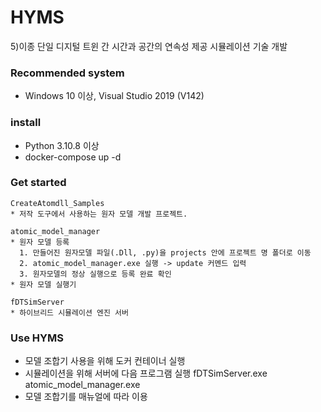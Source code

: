 # HYMS
5)이종 단일 디지털 트윈 간 시간과 공간의 연속성 제공 시뮬레이션 기술 개발

### Recommended system
* Windows 10 이상, Visual Studio 2019 (V142)

### install 
* Python 3.10.8 이상
* docker-compose up -d

### Get started 
    CreateAtomdll_Samples 
    * 저작 도구에서 사용하는 원자 모델 개발 프로젝트.
    
    atomic_model_manager 
    * 원자 모델 등록
      1. 만들어진 원자모델 파일(.Dll, .py)을 projects 안에 프로젝트 명 폴더로 이동
      2. atomic_model_manager.exe 실행 -> update 커멘드 입력
      3. 원자모델의 정상 실행으로 등록 완료 확인
    * 원자 모델 실행기
      
    fDTSimServer 
    * 하이브리드 시뮬레이션 엔진 서버

### Use HYMS 
  * 모델 조합기 사용을 위해 도커 컨테이너 실행
  * 시뮬레이션을 위해 서버에 다음 프로그램 실행
      fDTSimServer.exe
      atomic_model_manager.exe
  * 모델 조합기를 매뉴얼에 따라 이용
